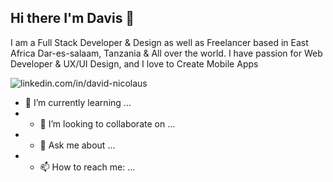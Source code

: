## Hi there I'm Davis 👋

 I am a Full Stack Developer & Design as well as Freelancer based in East Africa Dar-es-salaam, Tanzania & All over the world. I have passion for Web Developer & UX/UI Design, and I love to Create Mobile Apps
 
 
 
 ![linkedin.com/in/david-nicolaus](https://img.shields.io/badge/linkedin-%230077B5.svg?style=for-the-badge&logo=linkedin&logoColor=white)

- 🌱 I’m currently learning ...
- - 👯 I’m looking to collaborate on ...
- - 💬 Ask me about ...
- - 📫 How to reach me: ...

<!--
**Innocent-cloud/Innocent-cloud** is a ✨ _special_ ✨ repository because its `README.md` (this file) appears on your GitHub profile.

Here are some ideas to get you started:

- 🔭 I’m currently working on ...
- 🌱 I’m currently learning ...
- 👯 I’m looking to collaborate on ...
- 🤔 I’m looking for help with ...
- 💬 Ask me about ...
- 📫 How to reach me: ...
- 😄 Pronouns: ...
- ⚡ Fun fact: ...
-->
